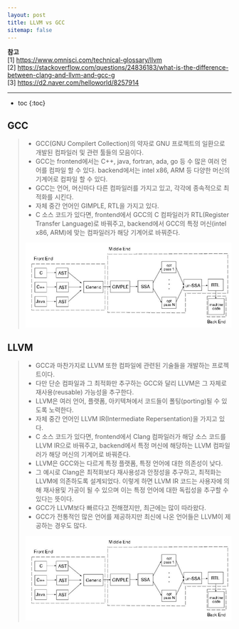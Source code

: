 ```yaml
---
layout: post
title: LLVM vs GCC
sitemap: false
---
```


**참고**  
[1] <https://www.omnisci.com/technical-glossary/llvm>  
[2] <https://stackoverflow.com/questions/24836183/what-is-the-difference-between-clang-and-llvm-and-gcc-g>  
[3] <https://d2.naver.com/helloworld/8257914>  
* * *  

* toc
{:toc}

## GCC
> * GCC(GNU Compilert Collection)의 약자로 GNU 프로젝트의 일환으로 개발된 컴파일러 및 관련 툴들의 모음이다.
> * GCC는 frontend에서는 C++, java, fortran, ada, go 등 수 많은 여러 언어를 컴파일 할 수 있다. backend에서는 intel x86, ARM 등 다양한 머신의 기계어로 컴파일 할 수 있다.
> * GCC는 언어, 머신마다 다른 컴파일러를 가지고 있고, 각각에 종속적으로 최적화를 시킨다.
> * 자체 중간 언어인 GIMPLE, RTL을 가지고 있다.
> * C 소스 코드가 있다면, frontend에서 GCC의 C 컴파일러가 RTL(Register Transfer Language)로 바꿔주고, backend에서 GCC의 특정 머신(intel x86, ARM)에 맞는 컴파일러가 해당 기계어로 바꿔준다.
> <p align="center"><img src="/assets/img/webassembly/llvm_gcc/1.png"></p>

## LLVM
> * GCC과 마찬가지로 LLVM 또한 컴파일에 관련된 기술들을 개발하는 프로젝트이다.
> * 다만 단순 컴파일과 그 최적화만 추구하는 GCC와 달리 LLVM은 그 자체로 재사용(reusable) 가능성을 추구한다.
> * LLVM은 여러 언어, 플랫폼, 아키텍쳐에서 코드들이 폴팅(porting)될 수 있도록 노력한다.
> * 자체 중간 언어인 LLVM IR(Intermediate Repersentation)을 가지고 있다.
> * C 소스 코드가 있다면, frontend에서 Clang 컴파일러가 해당 소스 코드를 LLVM IR으로 바꿔주고, backend에서 특정 머신에 해당하는 LLVM 컴파일러가 해당 머신의 기계어로 바꿔준다.
> * LLVM은 GCC와는 다르게 특정 플랫폼, 특정 언어에 대한 의존성이 낮다.
> * 그 예시로 Clang은 최적화보다 재사용성과 안정성을 추구하고, 최적화는 LLVM에 의존하도록 설계되었다. 이렇게 하면 LLVM IR 코드는 사용자에 의해 재사용및 가공이 될 수 있으며 이는 특정 언어에 대한 독립성을 추구할 수 있다는 뜻이다.
> * GCC가 LLVM보다 빠르다고 전해졌지만, 최근에는 많이 따라왔다.
> * GCC가 전통적인 많은 언어를 제공하지만 최신에 나온 언어들은 LLVM이 제공하는 경우도 많다.
> <p align="center"><img src="/assets/img/webassembly/llvm_gcc/2.png"></p>